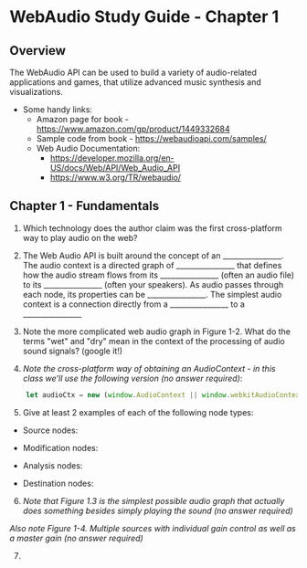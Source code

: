 # WebAudio Study Guide - Chapter 1

## Overview

The WebAudio API can be used to build a variety of audio-related applications and games, that utilize advanced music synthesis and visualizations.

- Some handy links:
  - Amazon page for book - https://www.amazon.com/gp/product/1449332684
  - Sample code from book - https://webaudioapi.com/samples/
  - Web Audio Documentation:
    - https://developer.mozilla.org/en-US/docs/Web/API/Web_Audio_API
    - https://www.w3.org/TR/webaudio/

## Chapter 1 - Fundamentals

1. Which technology does the author claim was the first cross-platform way to play audio on the web?

2. The Web Audio API is built around the concept of an ________________. The audio context is a directed graph of ________________ that defines how the audio stream flows from its ________________ (often an audio file) to its ________________ (often your speakers). As audio passes through each node, its properties can be ________________. The simplest audio context is a connection directly from a ________________ to a ________________ 

3. Note the more complicated web audio graph in Figure 1-2. What do the terms "wet" and "dry" mean in the context of the processing of audio sound signals? (google it!)

4. *Note the cross-platform way of obtaining an AudioContext - in this class we'll use the following version (no answer required)*:

```js
	let audioCtx = new (window.AudioContext || window.webkitAudioContext);
```

5. Give at least 2 examples of each of the following node types:

- Source nodes:

- Modification nodes:

- Analysis nodes:

- Destination nodes:

6. *Note that Figure 1.3 is the simplest possible audio graph that actually does something besides simply playing the sound (no answer required)*

*Also note Figure 1-4. Multiple sources with individual gain control as well as a master gain (no answer required)*

7. 
